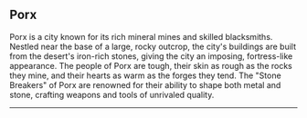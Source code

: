 ## Porx

Porx is a city known for its rich mineral mines and skilled blacksmiths. Nestled near the base of a large, rocky outcrop, the city's buildings are built from the desert's iron-rich stones, giving the city an imposing, fortress-like appearance. The people of Porx are tough, their skin as rough as the rocks they mine, and their hearts as warm as the forges they tend. The "Stone Breakers" of Porx are renowned for their ability to shape both metal and stone, crafting weapons and tools of unrivaled quality.


---
